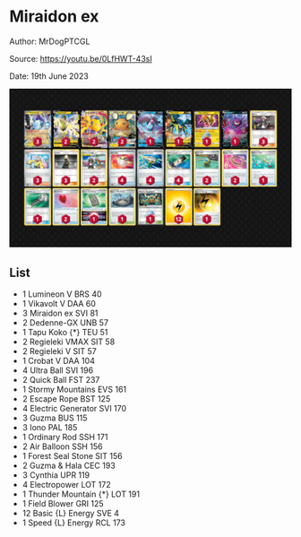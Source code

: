# Miraidon ex

Author: MrDogPTCGL

Source: <https://youtu.be/0LfHWT-43sI>

Date: 19th June 2023

![decklist](../../images/PAL/Miraidon%20ex/5-%20Miraidon%20ex.png)

## List

* 1 Lumineon V BRS 40
* 1 Vikavolt V DAA 60
* 3 Miraidon ex SVI 81
* 2 Dedenne-GX UNB 57
* 1 Tapu Koko {*} TEU 51
* 2 Regieleki VMAX SIT 58
* 2 Regieleki V SIT 57
* 1 Crobat V DAA 104
* 4 Ultra Ball SVI 196
* 2 Quick Ball FST 237
* 1 Stormy Mountains EVS 161
* 2 Escape Rope BST 125
* 4 Electric Generator SVI 170
* 3 Guzma BUS 115
* 3 Iono PAL 185
* 1 Ordinary Rod SSH 171
* 2 Air Balloon SSH 156
* 1 Forest Seal Stone SIT 156
* 2 Guzma & Hala CEC 193
* 3 Cynthia UPR 119
* 4 Electropower LOT 172
* 1 Thunder Mountain {*} LOT 191
* 1 Field Blower GRI 125
* 12 Basic {L} Energy SVE 4
* 1 Speed {L} Energy RCL 173
